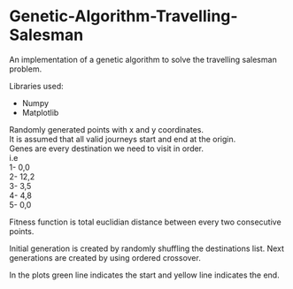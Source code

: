 # Genetic-Algorithm-Travelling-Salesman
An implementation of a genetic algorithm to solve the travelling salesman problem. 

Libraries used: 
- Numpy 
- Matplotlib 

Randomly generated points with x and y coordinates.  
It is assumed that all valid journeys start and end at the origin.  
Genes are every destination we need to visit in order.   
i.e  
1- 0,0  
2- 12,2  
3- 3,5  
4- 4,8  
5- 0,0  

Fitness function is total euclidian distance between every two consecutive points. 

Initial generation is created by randomly shuffling the destinations list. 
Next generations are created by using ordered crossover. 

In the plots green line indicates the start and yellow line indicates the end. 
